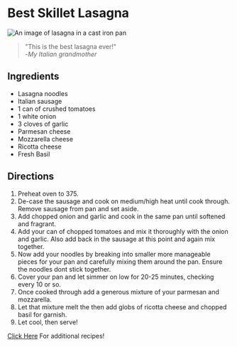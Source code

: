 # Best Skillet Lasagna 

![An image of lasagna in a cast iron pan](https://saltandbaker.com/wp-content/uploads/2018/09/Skillet-Lasagna-4-blog.jpg)

>"This is the best lasagna ever!" <br />
> -_My Italian grandmother_

## Ingredients 

* Lasagna noodles
* Italian sausage
* 1 can of crushed tomatoes 
* 1 white onion
* 3 cloves of garlic
* Parmesan cheese
* Mozzarella cheese
* Ricotta cheese
* Fresh Basil

## Directions
1. Preheat oven to 375.
2. De-case the sausage and cook on medium/high heat until cook through. Remove sausage from pan and set aside.
3. Add chopped onion and garlic and cook in the same pan until softened and fragrant.
4. Add your can of chopped tomatoes and mix it thoroughly with the onion and garlic. Also add back in the sausage at this point and again mix together.
5. Now add your noodles by breaking into smaller more manageable pieces for your pan and carefully mixing them around the pan. Ensure the noodles dont stick together. 
6. Cover your pan and let simmer on low for 20-25 minutes, checking every 10 or so.
7. Once cooked through add a generous mixture of your parmesan and mozzarella.
8. Let that mixture melt the then add globs of ricotta cheese and chopped basil for garnish.
9. Let cool, then serve!

[Click Here](http://example.net/) For additional recipes!